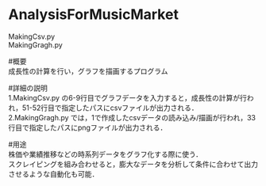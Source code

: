 # AnalysisForMusicMarket
MakingCsv.py<br>
MakingGragh.py

#概要<br>
成長性の計算を行い，グラフを描画するプログラム

#詳細の説明<br>
1.MakingCsv.py の6-9行目でグラフデータを入力すると，成長性の計算が行われ，51-52行目で指定したパスにcsvファイルが出力される．<br>
2.MakingGragh.py では，1で作成したcsvデータの読み込み/描画が行われ，33行目で指定したパスにpngファイルが出力される．

#用途<br>
株価や業績推移などの時系列データをグラフ化する際に使う．<br>
スクレイピングを組み合わせると，膨大なデータを分析して条件に合わせて出力させるような自動化も可能．
